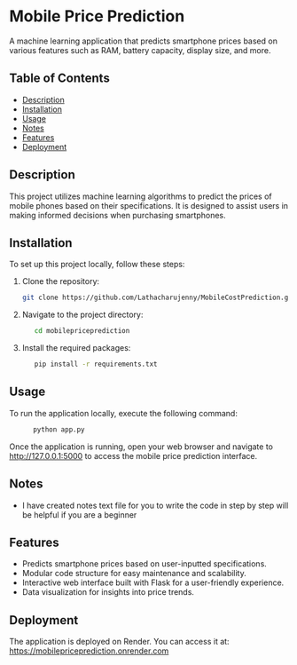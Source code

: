 # Mobile Price Prediction

A machine learning application that predicts smartphone prices based on various features such as RAM, battery capacity, display size, and more.

## Table of Contents
- [Description](#description)
- [Installation](#installation)
- [Usage](#usage)
- [Notes](#notes)
- [Features](#features)
- [Deployment](#deployment)

  
## Description

This project utilizes machine learning algorithms to predict the prices of mobile phones based on their specifications. It is designed to assist users in making informed decisions when purchasing smartphones.

## Installation

To set up this project locally, follow these steps:

1. Clone the repository:
   ```bash
   git clone https://github.com/Lathacharujenny/MobileCostPrediction.git
   ```
2. Navigate to the project directory:
    ```bash
       cd mobilepriceprediction
   ```
3. Install the required packages:
    ```bash
       pip install -r requirements.txt
   ```

## Usage
To run the application locally, execute the following command:
 ```bash
       python app.py
   ```
Once the application is running, open your web browser and navigate to http://127.0.0.1:5000 to access the mobile price prediction interface.

## Notes
- I have created notes text file for you to write the code in step by step will be helpful if you are a beginner

## Features
- Predicts smartphone prices based on user-inputted specifications.
- Modular code structure for easy maintenance and scalability.
- Interactive web interface built with Flask for a user-friendly experience.
- Data visualization for insights into price trends.

## Deployment
The application is deployed on Render. You can access it at: https://mobilepriceprediction.onrender.com



   
